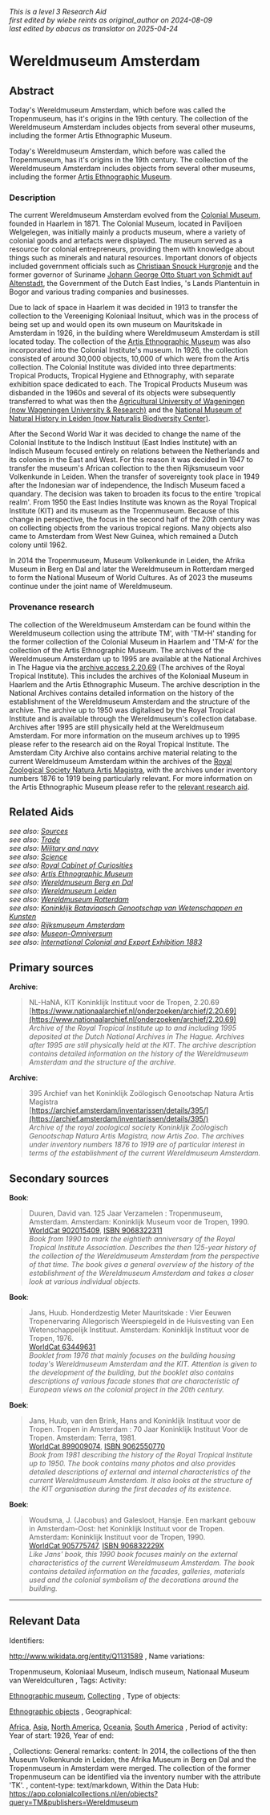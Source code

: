 _This is a level 3 Research Aid_  
_first edited by wiebe reints as original_author on 2024-08-09_  
_last edited by abacus as translator on 2025-04-24_


# Wereldmuseum Amsterdam


## Abstract

Today's Wereldmuseum Amsterdam, which before was called the Tropenmuseum, has it's origins in the 19th century. The collection of the Wereldmuseum Amsterdam includes objects from several other museums, including the former Artis Ethnographic Museum.

Today's Wereldmuseum Amsterdam, which before was called the Tropenmuseum, has it's origins in the 19th century. The collection of the Wereldmuseum Amsterdam includes objects from several other museums, including the former [Artis Ethnographic Museum](https://app.colonialcollections.nl/nl/research-guide/https%3A%2F%2Fn2t%252Enet%2Fark%3A%2F27023%2F44a7a61d62ca8589d6a93e6fde593593).

### Description

The current Wereldmuseum Amsterdam evolved from the [Colonial Museum](http://www.wikidata.org/entity/Q51871893), founded in Haarlem in 1871. The Colonial Museum, located in Paviljoen Welgelegen, was initially mainly a products museum, where a variety of colonial goods and artefacts were displayed. The museum served as a resource for colonial entrepreneurs, providing them with knowledge about things such as minerals and natural resources. Important donors of objects included government officials such as [Christiaan Snouck Hurgronje](http://www.wikidata.org/entity/Q731829) and the former governor of Suriname [Johann George Otto Stuart von Schmidt auf Altenstadt](http://www.wikidata.org/entity/Q1694028), the Government of the Dutch East Indies, 's Lands Plantentuin in Bogor and various trading companies and businesses.

Due to lack of space in Haarlem it was decided in 1913 to transfer the collection to the Vereeniging Koloniaal Insituut, which was in the process of being set up and would open its own museum on Mauritskade in Amsterdam in 1926, in the building where Wereldmuseum Amsterdam is still located today. The collection of the [Artis Ethnographic Museum](https://app.colonialcollections.nl/en/research-guide/https%3A%2F%2Fn2t%252Enet%2Fark%3A%2F27023%2F44a7a61d62ca8589d6a93e6fde593593) was also incorporated into the Colonial Institute's museum. In 1926, the collection consisted of around 30,000 objects, 10,000 of which were from the Artis collection. The Colonial Institute was divided into three departments: Tropical Products, Tropical Hygiene and Ethnography, with separate exhibition space dedicated to each. The Tropical Products Museum was disbanded in the 1960s and several of its objects were subsequently transferred to what was then the [Agricultural University of Wageningen (now Wageningen University & Research)](https://app.colonialcollections.nl/en/research-guide/https%3A%2F%2Fn2t%252Enet%2Fark%3A%2F27023%2F2c7a29ba107a49a29f1251631db1cf11) and the [National Museum of Natural History in Leiden (now Naturalis Biodiversity Center)](https://app.colonialcollections.nl/en/research-guide/https%3A%2F%2Fn2t%252Enet%2Fark%3A%2F27023%2Fb897e22a1eae224b0ca13b5ec14d51cb). 

After the Second World War it was decided to change the name of the Colonial Institute to the Indisch Instituut (East Indies Institute) with an Indisch Museum focused entirely on relations between the Netherlands and its colonies in the East and West. For this reason it was decided in 1947 to transfer the museum's African collection to the then Rijksmuseum voor Volkenkunde in Leiden. When the transfer of sovereignty took place in 1949 after the Indonesian war of independence, the Indisch Museum faced a quandary. The decision was taken to broaden its focus to the entire 'tropical realm'. From 1950 the East Indies Institute was known as the Royal Tropical Institute (KIT) and its museum as the Tropenmuseum. Because of this change in perspective, the focus in the second half of the 20th century was on collecting objects from the various tropical regions. Many objects also came to Amsterdam from West New Guinea, which remained a Dutch colony until 1962.

In 2014 the Tropenmuseum, Museum Volkenkunde in Leiden, the Afrika Museum in Berg en Dal and later the Wereldmuseum in Rotterdam merged to form the National Museum of World Cultures. As of 2023 the museums continue under the joint name of Wereldmuseum.

### Provenance research

The collection of the Wereldmuseum Amsterdam can be found within the Wereldmuseum collection using the attribute TM', with 'TM-H' standing for the former collection of the Colonial Museum in Haarlem and 'TM-A' for the collection of the Artis Ethnographic Museum. The archives of the Wereldmuseum Amsterdam up to 1995 are available at the National Archives in The Hague via the [archive access 2.20.69](https://www.nationaalarchief.nl/onderzoeken/archief/2.20.69) (The archives of the Royal Tropical Institute). This includes the archives of the Koloniaal Museum in Haarlem and the Artis Ethnographic Museum. The archive description in the National Archives contains detailed information on the history of the establishment of the Wereldmuseum Amsterdam and the structure of the archive. The archive up to 1950 was digitalised by the Royal Tropical Institute and is available through the Wereldmuseum's collection database. Archives after 1995 are still physically held at the Wereldmuseum Amsterdam. For more information on the museum archives up to 1995 please refer to the research aid on the Royal Tropical Institute. The Amsterdam City Archive also contains archive material relating to the current Wereldmuseum Amsterdam within the archives of the [Royal Zoological Society Natura Artis Magistra](https://archief.amsterdam/inventarissen/details/395/), with the archives under inventory numbers 1876 to 1919 being particularly relevant. For more information on the Artis Ethnographic Museum please refer to the [relevant research aid](https://app.colonialcollections.nl/en/research-guide/https%3A%2F%2Fn2t%252Enet%2Fark%3A%2F27023%2F44a7a61d62ca8589d6a93e6fde593593). 


## Related Aids

_see also: [Sources](niveau1/English/Sources_20240501.yml)_  
_see also: [Trade](niveau2/English/Trade_20240316.yml)_  
_see also: [Military and navy](niveau2/English/MilitaryAndNavy_20240417.yml)_  
_see also: [Science](niveau2/English/Science_20240821.yml)_  
_see also: [Royal Cabinet of Curiosities](niveau3/English/KKZ_20240417.yml)_  
_see also: [Artis Ethnographic Museum](niveau3/English/EMArtis_20240712.yml)_  
_see also: [Wereldmuseum Berg en Dal](niveau3/English/WMBergEnDal_20241001.yml)_  
_see also: [Wereldmuseum Leiden](niveau3/English/WMLeiden_20240508.yml)_  
_see also: [Wereldmuseum Rotterdam](niveau3/English/WMRotterdam_2040822.yml)_  
_see also: [Koninklijk Bataviaasch Genootschap van Wetenschappen en Kunsten](niveau3/English/KITLV_20240704.yml)_  
_see also: [Rijksmuseum Amsterdam](niveau3/English/RijksmuseumAmsterdam_20240905.yml)_  
_see also: [Museon-Omniversum](published/niveau3/English/Museon_20250513.yml)_  
_see also: [International Colonial and Export Exhibition 1883](published/niveau3/English/Wereldtentoonstelling1883_20250602.yml)_  

## Primary sources

**Archive**:
  > NL-HaNA, KIT Koninklijk Instituut voor de Tropen, 2.20.69  
> [https://www.nationaalarchief.nl/onderzoeken/archief/2.20.69](https://www.nationaalarchief.nl/onderzoeken/archief/2.20.69)  
> _Archive of the Royal Tropical Institute up to and including 1995 deposited at the Dutch National Archives in The Hague. Archives after 1995 are still physically held at the KIT. The archive description contains detailed information on the history of the Wereldmuseum Amsterdam and the structure of the archive._  

**Archive**:
  > 395 Archief van het Koninklijk Zoölogisch Genootschap Natura Artis Magistra  
> [https://archief.amsterdam/inventarissen/details/395/](https://archief.amsterdam/inventarissen/details/395/)  
> _Archive of the royal zoological society Koninklijk Zoölogisch Genootschap Natura Artis Magistra, now Artis Zoo. The archives under inventory numbers 1876 to 1919 are of particular interest in terms of the establishment of the current Wereldmuseum Amsterdam._  

## Secondary sources

**Book**:
  > Duuren, David van. 125 Jaar Verzamelen : Tropenmuseum, Amsterdam. Amsterdam: Koninklijk Museum voor de Tropen, 1990.  
> [WorldCat 902015409](https://search.worldcat.org/title/902015409), [ISBN 9068322311](https://isbnsearch.org/isbn/9068322311)  
> _Book from 1990 to mark the eightieth anniversary of the Royal Tropical Institute Association. Describes the then 125-year history of the collection of the Wereldmuseum Amsterdam from the perspective of that time. The book gives a general overview of the history of the establishment of the Wereldmuseum Amsterdam and takes a closer look at various individual objects._  

**Book**:
  > Jans, Huub. Honderdzestig Meter Mauritskade : Vier Eeuwen Tropenervaring Allegorisch Weerspiegeld in de Huisvesting van Een Wetenschappelijk Instituut. Amsterdam: Koninklijk Instituut voor de Tropen, 1976.  
> [WorldCat 63449631](https://search.worldcat.org/title/63449631)  
> _Booklet from 1976 that mainly focuses on the building housing today's Wereldmuseum Amsterdam and the KIT. Attention is given to the development of the building, but the booklet also contains descriptions of various facade stones that are characteristic of European views on the colonial project in the 20th century._  

**Boek**:
  > Jans, Huub, van den Brink, Hans and Koninklijk Instituut voor de Tropen. Tropen in Amsterdam : 70 Jaar Koninklijk Instituut Voor de Tropen. Amsterdam: Terra, 1981.  
> [WorldCat 899009074](https://search.worldcat.org/title/899009074), [ISBN 9062550770](https://isbnsearch.org/isbn/9062550770)  
> _Book from 1981 describing the history of the Royal Tropical Institute up to 1950. The book contains many photos and also provides detailed descriptions of external and internal characteristics of the current Wereldmuseum Amsterdam. It also looks at the structure of the KIT organisation during the first decades of its existence._  

**Boek**:
  > Woudsma, J. (Jacobus) and Galesloot, Hansje. Een markant gebouw in Amsterdam-Oost: het Koninklijk Instituut voor de Tropen. Amsterdam: Koninklijk Instituut voor de Tropen, 1990.  
> [WorldCat 905775747](https://search.worldcat.org/title/905775747), [ISBN 906832229X](https://isbnsearch.org/isbn/906832229X)  
> _Like Jans' book, this 1990 book focuses mainly on the external characteristics of the current Wereldmuseum Amsterdam. The book contains detailed information on the facades, galleries, materials used and the colonial symbolism of the decorations around the building._  



---
## Relevant Data 
Identifiers:
  
http://www.wikidata.org/entity/Q1131589
,
  Name variations:
  
Tropenmuseum, Koloniaal Museum, Indisch museum, Nationaal Museum van Wereldculturen
,
  Tags:
  Activity:
  
[Ethnographic museum](http://vocab.getty.edu/page/aat/300451067), [Collecting](http://vocab.getty.edu/aat/300025976)
,
  Type of objects:
  
[Ethnographic objects](http://vocab.getty.edu/aat/300234108)
,
  Geographical:
  
[Africa](https://www.geonames.org/6255146/), [Asia](https://www.geonames.org/6255147), [North America](https://www.geonames.org/6255149), [Oceania](https://www.geonames.org/6255151), [South America](https://www.geonames.org/6255150)
,
  Period of activity:
  Year of start:
  1926,
  Year of end:
  

,
  Collections:
  General remarks:
  content:
  In 2014, the collections of the then Museum Volkenkunde in Leiden, the Afrika Museum in Berg en Dal and the Tropenmuseum in Amsterdam were merged. The collection of the former Tropenmuseum can be identified via the inventory number with the attribute 'TK'.
,
  content-type:
  text/markdown,
  Within the Data Hub:
  https://app.colonialcollections.nl/en/objects?query=TM&publishers=Wereldmuseum
        